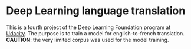 # Deep Learning language translation
This is a fourth project of the Deep Learning Foundation program at [Udacity](https://www.udacity.com). 
The purpose is to train a model for english-to-french translation.  
**CAUTION**: the very limited corpus was used for the model training.

